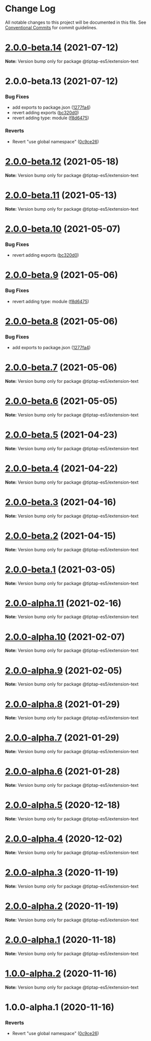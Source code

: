 # Change Log

All notable changes to this project will be documented in this file.
See [Conventional Commits](https://conventionalcommits.org) for commit guidelines.

# [2.0.0-beta.14](https://github.com/justame/tiptap/compare/@tiptap-es5/extension-text@2.0.0-beta.13...@tiptap-es5/extension-text@2.0.0-beta.14) (2021-07-12)

**Note:** Version bump only for package @tiptap-es5/extension-text





# 2.0.0-beta.13 (2021-07-12)


### Bug Fixes

* add exports to package.json ([1277fa4](https://github.com/justame/tiptap/commit/1277fa47151e9c039508cdb219bdd0ffe647f4ee))
* revert adding exports ([bc320d0](https://github.com/justame/tiptap/commit/bc320d0b4b80b0e37a7e47a56e0f6daec6e65d98))
* revert adding type: module ([f8d6475](https://github.com/justame/tiptap/commit/f8d6475e2151faea6f96baecdd6bd75880d50d2c))


### Reverts

* Revert "use global namespace" ([0c9ce26](https://github.com/justame/tiptap/commit/0c9ce26c02c07d88a757c01b0a9d7f9e2b0b7502))





# [2.0.0-beta.12](https://github.com/ueberdosis/tiptap/compare/@tiptap-es5/extension-text@2.0.0-beta.11...@tiptap-es5/extension-text@2.0.0-beta.12) (2021-05-18)

**Note:** Version bump only for package @tiptap-es5/extension-text

# [2.0.0-beta.11](https://github.com/ueberdosis/tiptap/compare/@tiptap-es5/extension-text@2.0.0-beta.10...@tiptap-es5/extension-text@2.0.0-beta.11) (2021-05-13)

**Note:** Version bump only for package @tiptap-es5/extension-text

# [2.0.0-beta.10](https://github.com/ueberdosis/tiptap/compare/@tiptap-es5/extension-text@2.0.0-beta.9...@tiptap-es5/extension-text@2.0.0-beta.10) (2021-05-07)

### Bug Fixes

- revert adding exports ([bc320d0](https://github.com/ueberdosis/tiptap/commit/bc320d0b4b80b0e37a7e47a56e0f6daec6e65d98))

# [2.0.0-beta.9](https://github.com/ueberdosis/tiptap/compare/@tiptap-es5/extension-text@2.0.0-beta.8...@tiptap-es5/extension-text@2.0.0-beta.9) (2021-05-06)

### Bug Fixes

- revert adding type: module ([f8d6475](https://github.com/ueberdosis/tiptap/commit/f8d6475e2151faea6f96baecdd6bd75880d50d2c))

# [2.0.0-beta.8](https://github.com/ueberdosis/tiptap/compare/@tiptap-es5/extension-text@2.0.0-beta.7...@tiptap-es5/extension-text@2.0.0-beta.8) (2021-05-06)

### Bug Fixes

- add exports to package.json ([1277fa4](https://github.com/ueberdosis/tiptap/commit/1277fa47151e9c039508cdb219bdd0ffe647f4ee))

# [2.0.0-beta.7](https://github.com/ueberdosis/tiptap/compare/@tiptap-es5/extension-text@2.0.0-beta.6...@tiptap-es5/extension-text@2.0.0-beta.7) (2021-05-06)

**Note:** Version bump only for package @tiptap-es5/extension-text

# [2.0.0-beta.6](https://github.com/ueberdosis/tiptap/compare/@tiptap-es5/extension-text@2.0.0-beta.5...@tiptap-es5/extension-text@2.0.0-beta.6) (2021-05-05)

**Note:** Version bump only for package @tiptap-es5/extension-text

# [2.0.0-beta.5](https://github.com/ueberdosis/tiptap/compare/@tiptap-es5/extension-text@2.0.0-beta.4...@tiptap-es5/extension-text@2.0.0-beta.5) (2021-04-23)

**Note:** Version bump only for package @tiptap-es5/extension-text

# [2.0.0-beta.4](https://github.com/ueberdosis/tiptap/compare/@tiptap-es5/extension-text@2.0.0-beta.3...@tiptap-es5/extension-text@2.0.0-beta.4) (2021-04-22)

**Note:** Version bump only for package @tiptap-es5/extension-text

# [2.0.0-beta.3](https://github.com/ueberdosis/tiptap/compare/@tiptap-es5/extension-text@2.0.0-beta.2...@tiptap-es5/extension-text@2.0.0-beta.3) (2021-04-16)

**Note:** Version bump only for package @tiptap-es5/extension-text

# [2.0.0-beta.2](https://github.com/ueberdosis/tiptap/compare/@tiptap-es5/extension-text@2.0.0-beta.1...@tiptap-es5/extension-text@2.0.0-beta.2) (2021-04-15)

**Note:** Version bump only for package @tiptap-es5/extension-text

# [2.0.0-beta.1](https://github.com/ueberdosis/tiptap/compare/@tiptap-es5/extension-text@2.0.0-alpha.11...@tiptap-es5/extension-text@2.0.0-beta.1) (2021-03-05)

**Note:** Version bump only for package @tiptap-es5/extension-text

# [2.0.0-alpha.11](https://github.com/ueberdosis/tiptap/compare/@tiptap-es5/extension-text@2.0.0-alpha.10...@tiptap-es5/extension-text@2.0.0-alpha.11) (2021-02-16)

**Note:** Version bump only for package @tiptap-es5/extension-text

# [2.0.0-alpha.10](https://github.com/ueberdosis/tiptap/compare/@tiptap-es5/extension-text@2.0.0-alpha.9...@tiptap-es5/extension-text@2.0.0-alpha.10) (2021-02-07)

**Note:** Version bump only for package @tiptap-es5/extension-text

# [2.0.0-alpha.9](https://github.com/ueberdosis/tiptap/compare/@tiptap-es5/extension-text@2.0.0-alpha.8...@tiptap-es5/extension-text@2.0.0-alpha.9) (2021-02-05)

**Note:** Version bump only for package @tiptap-es5/extension-text

# [2.0.0-alpha.8](https://github.com/ueberdosis/tiptap/compare/@tiptap-es5/extension-text@2.0.0-alpha.7...@tiptap-es5/extension-text@2.0.0-alpha.8) (2021-01-29)

**Note:** Version bump only for package @tiptap-es5/extension-text

# [2.0.0-alpha.7](https://github.com/ueberdosis/tiptap/compare/@tiptap-es5/extension-text@2.0.0-alpha.6...@tiptap-es5/extension-text@2.0.0-alpha.7) (2021-01-29)

**Note:** Version bump only for package @tiptap-es5/extension-text

# [2.0.0-alpha.6](https://github.com/ueberdosis/tiptap/compare/@tiptap-es5/extension-text@2.0.0-alpha.5...@tiptap-es5/extension-text@2.0.0-alpha.6) (2021-01-28)

**Note:** Version bump only for package @tiptap-es5/extension-text

# [2.0.0-alpha.5](https://github.com/ueberdosis/tiptap/compare/@tiptap-es5/extension-text@2.0.0-alpha.4...@tiptap-es5/extension-text@2.0.0-alpha.5) (2020-12-18)

**Note:** Version bump only for package @tiptap-es5/extension-text

# [2.0.0-alpha.4](https://github.com/ueberdosis/tiptap/compare/@tiptap-es5/extension-text@2.0.0-alpha.3...@tiptap-es5/extension-text@2.0.0-alpha.4) (2020-12-02)

**Note:** Version bump only for package @tiptap-es5/extension-text

# [2.0.0-alpha.3](https://github.com/ueberdosis/tiptap/compare/@tiptap-es5/extension-text@2.0.0-alpha.2...@tiptap-es5/extension-text@2.0.0-alpha.3) (2020-11-19)

**Note:** Version bump only for package @tiptap-es5/extension-text

# [2.0.0-alpha.2](https://github.com/ueberdosis/tiptap/compare/@tiptap-es5/extension-text@2.0.0-alpha.1...@tiptap-es5/extension-text@2.0.0-alpha.2) (2020-11-19)

**Note:** Version bump only for package @tiptap-es5/extension-text

# [2.0.0-alpha.1](https://github.com/ueberdosis/tiptap/compare/@tiptap-es5/extension-text@1.0.0-alpha.2...@tiptap-es5/extension-text@2.0.0-alpha.1) (2020-11-18)

**Note:** Version bump only for package @tiptap-es5/extension-text

# [1.0.0-alpha.2](https://github.com/ueberdosis/tiptap/compare/@tiptap-es5/extension-text@1.0.0-alpha.1...@tiptap-es5/extension-text@1.0.0-alpha.2) (2020-11-16)

**Note:** Version bump only for package @tiptap-es5/extension-text

# 1.0.0-alpha.1 (2020-11-16)

### Reverts

- Revert "use global namespace" ([0c9ce26](https://github.com/ueberdosis/tiptap/commit/0c9ce26c02c07d88a757c01b0a9d7f9e2b0b7502))
